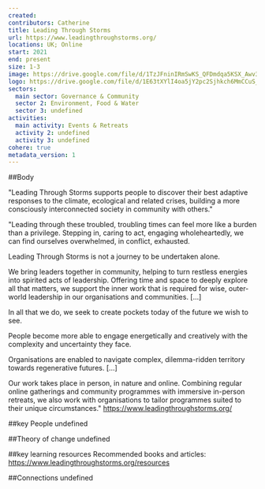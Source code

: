 ```yaml
---
created:
contributors: Catherine
title: Leading Through Storms
url: https://www.leadingthroughstorms.org/ 
locations: UK; Online
start: 2021
end: present
size: 1-3
image: https://drive.google.com/file/d/1TzJFninIRmSwKS_QFDmdqa5KSX_Awv3R/view?usp=drive_link
logo: https://drive.google.com/file/d/1E63tXYlI4oa5jY2pc2Sjhkch6MmCCuS_/view?usp=drive_link
sectors:
  main sector: Governance & Community
  sector 2: Environment, Food & Water
  sector 3: undefined
activities: 
  main activity: Events & Retreats
  activity 2: undefined
  activity 3: undefined
cohere: true
metadata_version: 1
---
```



##Body

"Leading Through Storms supports people to discover their best adaptive responses to the climate, ecological and related crises, building a more consciously interconnected society in community with others."

"Leading through these troubled, troubling times can feel more like a burden than a privilege. Stepping in, caring to act, engaging wholeheartedly, we can find ourselves overwhelmed, in conflict, exhausted.

Leading Through Storms is not a journey to be undertaken alone.

We bring leaders together in community, helping to turn restless energies into spirited acts of leadership. Offering time and space to deeply explore all that matters, we support the inner work that is required for wise, outer-world leadership in our organisations and communities. [...]

In all that we do, we seek to create pockets today of the future we wish to see. 

People become more able to engage energetically and creatively with the complexity and uncertainty they face. 

Organisations are enabled to navigate complex, dilemma-ridden territory towards regenerative futures. [...]

Our work takes place in person, in nature and online. 
Combining regular online gatherings and community programmes with immersive in-person retreats, we also work with organisations to tailor programmes suited to their unique circumstances."
https://www.leadingthroughstorms.org/   


##key People
undefined

##Theory of change
undefined

##key learning resources
Recommended books and articles: https://www.leadingthroughstorms.org/resources 

##Connections
undefined


